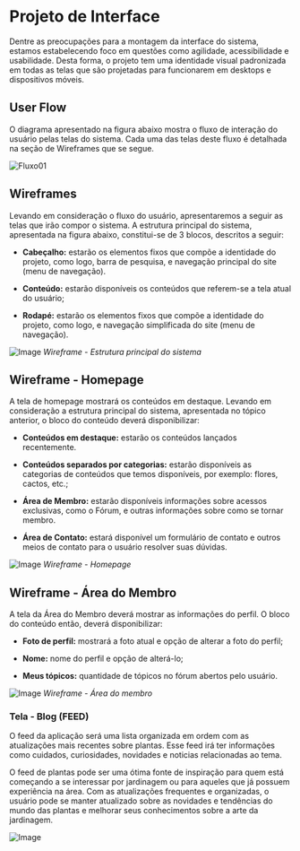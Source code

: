 
# Projeto de Interface

Dentre as preocupações para a montagem da interface do sistema, estamos estabelecendo foco em questões como agilidade, acessibilidade e usabilidade. Desta forma, o projeto  tem uma identidade visual padronizada em todas as telas que são projetadas para funcionarem em desktops e dispositivos móveis.

## User Flow

O diagrama apresentado na figura abaixo mostra o fluxo de interação do usuário pelas telas do sistema. Cada uma das telas deste fluxo é detalhada na seção de Wireframes que se segue.

![Fluxo01](https://user-images.githubusercontent.com/116499898/232350670-68c43f6e-211d-4ff3-a9ec-6c3cb0bdd048.png)



## Wireframes

Levando em consideração o fluxo do usuário, apresentaremos a seguir as telas que irão compor o sistema. A estrutura principal do sistema, apresentada na figura abaixo, constitui-se de 3 blocos, descritos a seguir:

- **Cabeçalho:** estarão os elementos fixos que compõe a identidade do projeto, como logo, barra de pesquisa, e navegação principal do site (menu de navegação).

- **Conteúdo:** estarão disponíveis os conteúdos que referem-se a tela atual do usuário;

- **Rodapé:** estarão os elementos fixos que compõe a identidade do projeto, como logo, e navegação simplificada do site (menu de navegação).

![Image](https://user-images.githubusercontent.com/107009327/232168090-30bf3f50-7d81-4e40-be9a-66a0c3891a51.png)
_Wireframe - Estrutura principal do sistema_



## Wireframe - Homepage

A tela de homepage mostrará os conteúdos em destaque. Levando em consideração a estrutura principal do sistema, apresentada no tópico anterior, o bloco do conteúdo deverá disponibilizar:

- **Conteúdos em destaque:** estarão os conteúdos lançados recentemente.

- **Conteúdos separados por categorias:** estarão disponíveis as categorias de conteúdos que temos disponíveis, por exemplo: flores, cactos, etc.;

- **Área de Membro:** estarão disponíveis informações sobre acessos exclusivas, como o Fórum, e outras informações sobre como se tornar membro.

- **Área de Contato:** estará disponível um formulário de contato e outros meios de contato para o usuário resolver suas dúvidas.

![Image](https://user-images.githubusercontent.com/107009327/232340275-65b262ee-2a12-4d8b-823b-f2600d522c07.png)
_Wireframe - Homepage_



## Wireframe - Área do Membro

A tela da Área do Membro deverá mostrar as informações do perfil. O bloco do conteúdo então, deverá disponibilizar:

- **Foto de perfil:** mostrará a foto atual e opção de alterar a foto do perfil;

- **Nome:** nome do perfil e opção de alterá-lo;

- **Meus tópicos:** quantidade de tópicos no fórum abertos pelo usuário.

![Image](https://user-images.githubusercontent.com/107009327/232636898-17822b24-3eb9-4ee6-bf2b-0a9489301ccd.png)
_Wireframe - Área do membro_

### Tela - Blog (FEED) 


O feed da aplicação será uma lista organizada em ordem com as atualizações mais recentes sobre plantas. Esse feed irá ter informações como cuidados, curiosidades, novidades e noticias relacionadas ao tema.

O feed de plantas pode ser uma ótima fonte de inspiração para quem está começando a se interessar por jardinagem ou para aqueles que já possuem experiência na área. Com as atualizações frequentes e organizadas, o usuário pode se manter atualizado sobre as novidades e tendências do mundo das plantas e melhorar seus conhecimentos sobre a arte da jardinagem.



![Image](https://user-images.githubusercontent.com/114627827/232342666-313ce190-f658-429b-be0f-f1fd09d83dee.png)

